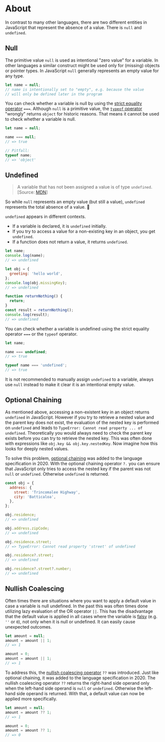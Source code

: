 # About

In contrast to many other languages, there are two different entities in JavaScript that represent the absence of a value. There is `null` and `undefined`.

## Null

The primitive value `null` is used as intentional "zero value" for a variable.
In other languages a similar construct might be used only for (missing) objects or pointer types.
In JavaScript `null` generally represents an empty value for any type.

```javascript
let name = null;
// name is intentionally set to "empty", e.g. because the value
// will only be defined later in the program
```

You can check whether a variable is null by using the [strict equality operator][mdn-strict-equality] `===`.
Although `null` is a primitive value, the [`typeof` operator][mdn-typeof] "wrongly" returns `object` for historic reasons.
That means it cannot be used to check whether a variable is null.

```javascript
let name = null;

name === null;
// => true

// Pitfall:
typeof name;
// => 'object'
```

## Undefined

> A variable that has not been assigned a value is of type `undefined`.
> [Source: [MDN][mdn-undefined]]

So while `null` represents an empty value (but still a value), `undefined` represents the total absence of a value. 🤯

`undefined` appears in different contexts.

- If a variable is declared, it is `undefined` initially.
- If you try to access a value for a non-existing key in an object, you get `undefined`.
- If a function does not return a value, it returns `undefined`.

```javascript
let name;
console.log(name);
// => undefined

let obj = {
  greeting: 'hello world',
};
console.log(obj.missingKey);
// => undefined

function returnNothing() {
  return;
}
const result = returnNothing();
console.log(result);
// => undefined
```

You can check whether a variable is undefined using the strict equality operator `===` or the `typeof` operator.

```javascript
let name;

name === undefined;
// => true

typeof name === 'undefined';
// => true
```

It is not recommended to manually assign `undefined` to a variable, always use `null` instead to make it clear it is an intentional empty value.

## Optional Chaining

As mentioned above, accessing a non-existent key in an object returns `undefined` in JavaScript.
However if you try to retrieve a nested value and the parent key does not exist, the evaluation of the nested key is performed on `undefined` and leads to `TypeError: Cannot read property ... of undefined`.
Theoretically you would always need to check the parent key exists before you can try to retrieve the nested key.
This was often done with expressions like `obj.key && obj.key.nestedKey`.
Now imagine how this looks for deeply nested values.

To solve this problem, [optional chaining][mdn-optional-chaining] was added to the language specification in 2020.
With the optional chaining operator `?.` you can ensure that JavaScript only tries to access the nested key if the parent was not `null` or `undefined`.
Otherwise `undefined` is returned.

```javascript
const obj = {
  address: {
    street: 'Trincomalee Highway',
    city: 'Batticaloa',
  },
};

obj.residence;
// => undefined

obj.address.zipCode;
// => undefined

obj.residence.street;
// => TypeError: Cannot read property 'street' of undefined

obj.residence?.street;
// => undefined

obj.residence?.street?.number;
// => undefined
```

## Nullish Coalescing

Often times there are situations where you want to apply a default value in case a variable is null undefined.
In the past this was often times done utilizing lazy evaluation of the OR operator `||`.
This has the disadvantage that the default value is applied in all cases where the variable is [falsy][mdn-falsy] (e.g. `''` or `0`), not only when it is null or undefined.
It can easily cause unexpected outcomes.

```javascript
let amount = null;
amount = amount || 1;
// => 1

amount = 0;
amount = amount || 1;
// => 1
```

To address this, the [nullish coalescing operator][mdn-nullish-coalescing] `??` was introduced.
Just like optional chaining, it was added to the language specification in 2020.
The nullish coalescing operator `??` returns the right-hand side operand only when the left-hand side operand is `null` or `undefined`. Otherwise the left-hand side operand is returned.
With that, a default value can now be applied more specifically.

```javascript
let amount = null;
amount = amount ?? 1;
// => 1

amount = 0;
amount = amount ?? 1;
// => 0
```

[concept-comparison]: /tracks/javascript/concepts/comparison
[mdn-strict-equality]: https://developer.mozilla.org/en-US/docs/Web/JavaScript/Reference/Operators/Strict_equality
[mdn-typeof]: https://developer.mozilla.org/en-US/docs/Web/JavaScript/Reference/Operators/typeof
[mdn-undefined]: https://developer.mozilla.org/en-US/docs/Web/JavaScript/Reference/Global_Objects/undefined
[mdn-optional-chaining]: https://developer.mozilla.org/en-US/docs/Web/JavaScript/Reference/Operators/Optional_chaining
[mdn-falsy]: https://developer.mozilla.org/en-US/docs/Glossary/Falsy
[mdn-nullish-coalescing]: https://developer.mozilla.org/en-US/docs/Web/JavaScript/Reference/Operators/Nullish_coalescing_operator
